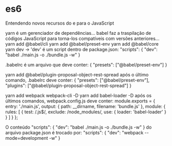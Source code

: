 # es6
Entendendo novos recursos do e para o JavaScript

yarn é um gerenciador de dependências...
babel faz a traspilação de códigos JavaScript para torna-los compatíveis com versões anteriores...
yarn add @babel/cli
yarn add @babel/preset-env
yarn add @babel/core
yarn dev -> 'dev' é um script dentro de package.json:
"scripts": {
    "dev": "babel ./main.js -o ./bundle.js -w"
}

.babelrc é um arquivo que deve conter: 
{
    "presets": ["@babel/preset-env"]
}

yarn add @babel/plugin-proposal-object-rest-spread
após o último comando, .babelrc deve conter: 
{
    "presets": ["@babel/preset-env"],
    "plugins": ["@babel/plugin-proposal-object-rest-spread"]
}

yarn add webpack webpack-cli -D
yarn add babel-loader -D
após os últimos comandos, webpack.config.js deve conter:
module.exports = {
    entry: './main.js',
    output: {
        path: __dirname,
        filename: 'bundle.js'
    },
    module: {
        rules: [
            {
                test: /\.js$/,
                exclude: /node_modules/,
                use: {
                    loader: 'babel-loader'
                }
            }
        ]
    }
};

O conteúdo 
"scripts": {
    "dev": "babel ./main.js -o ./bundle.js -w"
}
do arquivo package.json é trocado por:
"scripts": {
    "dev": "webpack --mode=development -w"
}
